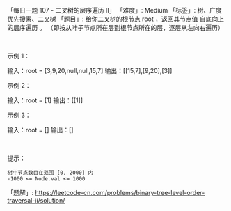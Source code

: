 「每日一题 107 - 二叉树的层序遍历 II」
「难度」: Medium
「标签」: 树、广度优先搜索、二叉树
「题目」: 给你二叉树的根节点 root ，返回其节点值 自底向上的层序遍历 。 （即按从叶子节点所在层到根节点所在的层，逐层从左向右遍历）

 

示例 1：

输入：root = [3,9,20,null,null,15,7]
输出：[[15,7],[9,20],[3]]


示例 2：

输入：root = [1]
输出：[[1]]


示例 3：

输入：root = []
输出：[]


 

提示：


	树中节点数目在范围 [0, 2000] 内
	-1000 <= Node.val <= 1000



「题解」: https://leetcode-cn.com/problems/binary-tree-level-order-traversal-ii/solution/